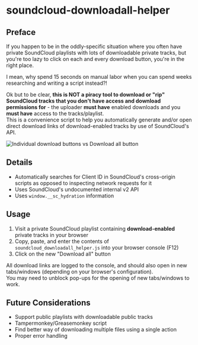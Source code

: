 # soundcloud-downloadall-helper

## Preface

If you happen to be in the oddly-specific situation where you often have private SoundCloud playlists with lots of downloadable private tracks, but you're too lazy to click on each and every download button, you're in the right place.

I mean, why spend 15 seconds on manual labor when you can spend weeks researching and writing a script instead?!

Ok but to be clear, **this is NOT a piracy tool to download or "rip" SoundCloud tracks that you don't have access and download permissions for** - the uploader **must have** enabled downloads and you **must have** access to the tracks/playlist.\
This is a convenience script to help you automatically generate and/or open direct download links of download-enabled tracks by use of SoundCloud's API. 

![Individual download buttons vs Download all button](https://user-images.githubusercontent.com/16717153/156491244-3d71c821-1c79-4036-aaef-2d2bc533b787.png)

## Details

- Automatically searches for Client ID in SoundCloud's cross-origin scripts as opposed to inspecting network requests for it
- Uses SoundCloud's undocumented internal v2 API
- Uses `window.__sc_hydration` information

## Usage

1. Visit a private SoundCloud playlist containing **download-enabled** private tracks in your browser
2. Copy, paste, and enter the contents of `soundcloud_downloadall_helper.js` into your browser console (F12)
3. Click on the new "Download all" button

All download links are logged to the console, and should also open in new tabs/windows (depending on your browser's configuration).\
You may need to unblock pop-ups for the opening of new tabs/windows to work.

## Future Considerations

- Support public playlists with downloadable public tracks
- Tampermonkey/Greasemonkey script
- Find better way of downloading multiple files using a single action
- Proper error handling
